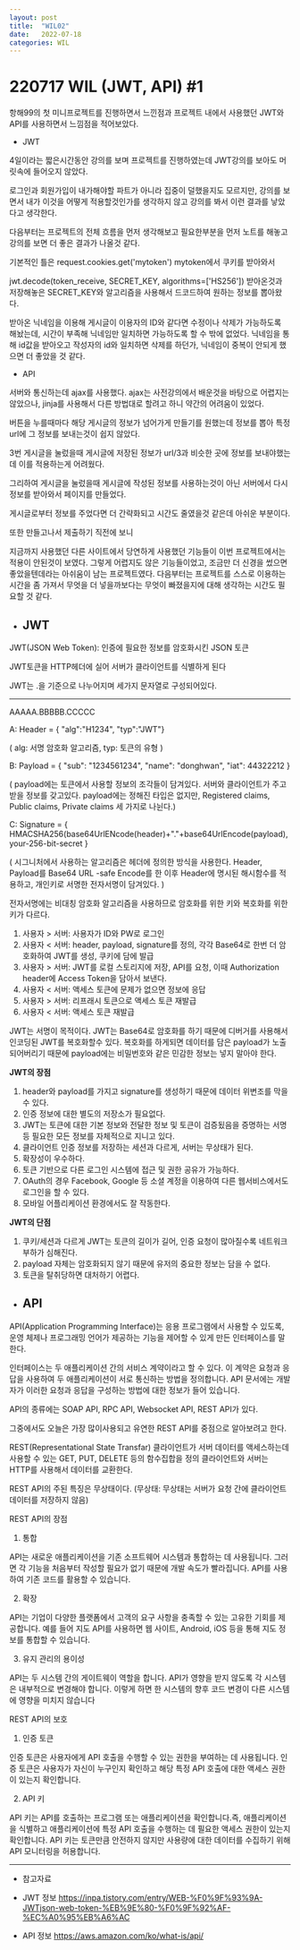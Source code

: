 ```yaml
---
layout: post
title:  "WIL02"
date:   2022-07-18
categories: WIL
---
```


# 220717 WIL (JWT, API) #1

항해99의 첫 미니프로젝트를 진행하면서 느낀점과 프로젝트 내에서 사용했던 JWT와 API를 사용하면서 느낌점을 적어보았다.

- JWT

4일이라는 짧은시간동안 강의를 보며 프로젝트를 진행하였는데 JWT강의를 보아도 머릿속에 들어오지 않았다.

로그인과 회원가입이 내가해야할 파트가 아니라 집중이 덜했을지도 모르지만, 강의를 보면서 내가 이것을 어떻게 적용할것인가를 생각하지 않고 강의를 봐서 이런 결과를 낳았다고 생각한다. 

다음부터는 프로젝트의 전체 흐름을 먼저 생각해보고 필요한부분을 먼저 노트를 해놓고 강의를 보면 더 좋은 결과가 나올것 같다.

기본적인 틀은 request.cookies.get('mytoken') mytoken에서 쿠키를 받아와서 

jwt.decode(token_receive, SECRET_KEY, algorithms=['HS256'])  받아온것과 저장해놓은 SECRET_KEY와 알고리즘을 사용해서 드코드하여 원하는 정보를 뽑아왔다.

받아온 닉네임을 이용해 게시글이 이용자의 ID와 같다면 수정이나 삭제가 가능하도록 해놨는데, 시간이 부족해 닉네임만 일치하면 가능하도록 할 수 밖에 없었다. 닉네임을 통해 id값을 받아오고 작성자의 id와 일치하면 삭제를 하던가, 닉네임이 중복이 안되게 했으면 더 좋았을 것 같다.


- API

서버와 통신하는데 ajax를 사용했다. ajax는 사전강의에서 배운것을 바탕으로 어렵지는 않았으나, jinja를 사용해서 다른 방법대로 할려고 하니 약간의 어려움이 있었다. 

버튼을 누를때마다 해당 게시글의 정보가 넘어가게 만들기를 원했는데 정보를 뽑아 특정 url에 그 정보를 보내는것이 쉽지 않았다.

3번 게시글을 눌렀을때 게시글에 저장된 정보가 url/3과 비슷한 곳에 정보를 보내야했는데 이를 적용하는게 어려웠다.

그리하여 게시글을 눌렀을때 게시글에 작성된 정보를 사용하는것이 아닌 서버에서 다시 정보를 받아와서 페이지를 만들었다.

게시글로부터 정보를 주었다면 더 간략화되고 시간도 줄였을것 같은데 아쉬운 부분이다.

또한 만들고나서 제출하기 직전에 보니

지금까지 사용했던 다른 사이트에서 당연하게 사용했던 기능들이 이번 프로젝트에서는 적용이 안된것이 보였다. 그렇게 어렵지도 않은 기능들이었고, 조금만 더 신경을 썼으면 좋았을텐데라는 아쉬움이 남는 프로젝트였다. 다음부터는 프로젝트를 스스로 이용하는 시간을 좀 가져서 무엇을 더 넣을까보다는 무엇이 빠졌을지에 대해 생각하는 시간도 필요할 것 같다.

- <h2>JWT</h2>

JWT(JSON Web Token): 인증에 필요한 정보를 암호화시킨 JSON 토큰

JWT토큰을 HTTP헤더에 실어 서버가 클라이언트를 식별하게 된다

JWT는 .을 기준으로 나누어지며 세가지 문자열로 구성되어있다.

<hr>

AAAAA.BBBBB.CCCCC

A: Header = { "alg":"H1234", "typ":"JWT"} 

( alg: 서명 암호화 알고리즘, typ: 토큰의 유형 )

B: Payload = { "sub": "1234561234", "name": "donghwan", "iat": 44322212 }

( payload에는 토큰에서 사용할 정보의 조각들이 담겨있다. 서버와 클라이언트가 주고받을 정보를 갖고있다.
    payload에는 정해진 타입은 없지만, Registered claims, Public claims, Private claims 세 가지로 나뉜다.)

C: Signature = { HMACSHA256(base64UrlENcode(header)+"."+base64UrlEncode(payload),your-256-bit-secret }

( 시그니처에서 사용하는 알고리즘은 헤더에 정의한 방식을 사용한다. Header, Payload를 Base64 URL -safe Encode를 한 이후 Header에 명시된 해시함수를 적용하고, 개인키로 서명한 전자서명이 담겨있다. )

전자서명에는 비대칭 암호화 알고리즘을 사용하므로 암호화를 위한 키와 복호화를 위한 키가 다르다.

1. 사용자 > 서버: 사용자가 ID와 PW로 로그인
2. 사용자 < 서버: header, payload, signature를 정의, 각각 Base64로 한번 더 암호화하여 JWT를 생성, 쿠키에 담에 발급
3. 사용자 > 서버: JWT를 로컬 스토리지에 저장, API를 요청, 이때 Authorization header에 Access Token을 담아서 보낸다.
4. 사용자 < 서버: 액세스 토큰에 문제가 없으면 정보에 응답
5. 사용자 > 서버: 리프래시 토큰으로 액세스 토큰 재발급
6. 사용자 < 서버: 액세스 토큰 재발급

JWT는 서명이 목적이다.
JWT는 Base64로 암호화를 하기 때문에 디버거를 사용해서 인코딩된 JWT를 복호화할수 있다.
복호화를 하게되면 데이터를 담은 payload가 노출되어버리기 때문에 payload에는 비밀번호와 같은 민감한 정보는 넣지 말아야 한다.

<b>JWT의 장점</b>

1. header와 payload를 가지고 signature를 생성하기 때문에 데이터 위변조를 막을수 있다.
2. 인증 정보에 대한 별도의 저장소가 필요없다.
3. JWT는 토큰에 대한 기본 정보와 전달한 정보 및 토큰이 검증됬음을 증명하는 서명 등 필요한 모든 정보를 자체적으로 지니고 있다.
4. 클라이언트 인증 정보를 저장하는 세션과 다르게, 서버는 무상태가 된다.
5. 확장성이 우수하다.
6. 토큰 기반으로 다른 로그인 시스템에 접근 및 권한 공유가 가능하다.
7. OAuth의 경우 Facebook, Google 등 소셜 계정을 이용하여 다른 웹서비스에서도 로그인을 할 수 있다.
8. 모바일 어플리케이션 환경에서도 잘 작동한다.

<b>JWT의 단점</b>

1. 쿠키/세션과 다르게 JWT는 토큰의 길이가 길어, 인증 요청이 많아질수록 네트워크 부하가 심해진다.
2. payload 자체는 암호화되지 않기 때문에 유저의 중요한 정보는 담을 수 없다.
3. 토큰을 탈취당하면 대처하기 어렵다.

- <h2>API</h2>

API(Application Programming Interface)는 응용 프로그램에서 사용할 수 있도록, 운영 체제나 프로그래밍 언어가 제공하는 기능을 제어할 수 있게 만든 인터페이스를 말한다.

인터페이스는 두 애플리케이션 간의 서비스 계약이라고 할 수 있다.
이 계약은 요청과 응답을 사용하여 두 애플리케이션이 서로 통신하는 방법을 정의합니다.
API 문서에는 개발자가 이러한 요청과 응답을 구성하는 방법에 대한 정보가 들어 있습니다.


API의 종류에는 SOAP API, RPC API, Websocket API, REST API가 있다.

그중에서도 오늘은 가장 많이사용되고 유연한 REST API를 중점으로 알아보려고 한다.

REST(Representational State Transfar) 클라이언트가 서버 데이터를 액세스하는데 사용할 수 있는 GET, PUT, DELETE 등의 함수집합을 정의
클라이언트와 서버는 HTTP를 사용해서 데이터를 교환한다.

REST API의 주된 특징은 무상태이다.
(무상태: 무상태는 서버가 요청 간에 클라이언트 데이터를 저장하지 않음)

REST API의 장점

1. 통합 

API는 새로운 애플리케이션을 기존 소프트웨어 시스템과 통합하는 데 사용됩니다. 그러면 각 기능을 처음부터 작성할 필요가 없기 때문에 개발 속도가 빨라집니다. API를 사용하여 기존 코드를 활용할 수 있습니다.

2. 확장

API는 기업이 다양한 플랫폼에서 고객의 요구 사항을 충족할 수 있는 고유한 기회를 제공합니다. 예를 들어 지도 API를 사용하면 웹 사이트, Android, iOS 등을 통해 지도 정보를 통합할 수 있습니다.

3. 유지 관리의 용이성

API는 두 시스템 간의 게이트웨이 역할을 합니다. API가 영향을 받지 않도록 각 시스템은 내부적으로 변경해야 합니다. 이렇게 하면 한 시스템의 향후 코드 변경이 다른 시스템에 영향을 미치지 않습니다

REST API의 보호

1. 인증 토큰 

인증 토큰은 사용자에게 API 호출을 수행할 수 있는 권한을 부여하는 데 사용됩니다. 인증 토큰은 사용자가 자신이 누구인지 확인하고 해당 특정 API 호출에 대한 액세스 권한이 있는지 확인합니다.

2. API 키 

API 키는 API를 호출하는 프로그램 또는 애플리케이션을 확인합니다.즉, 애플리케이션을 식별하고 애플리케이션에 특정 API 호출을 수행하는 데 필요한 액세스 권한이 있는지 확인합니다. API 키는 토큰만큼 안전하지 않지만 사용량에 대한 데이터를 수집하기 위해 API 모니터링을 허용합니다.

<hr>

- 참고자료

- JWT 정보
https://inpa.tistory.com/entry/WEB-%F0%9F%93%9A-JWTjson-web-token-%EB%9E%80-%F0%9F%92%AF-%EC%A0%95%EB%A6%AC
- API 정보
https://aws.amazon.com/ko/what-is/api/
